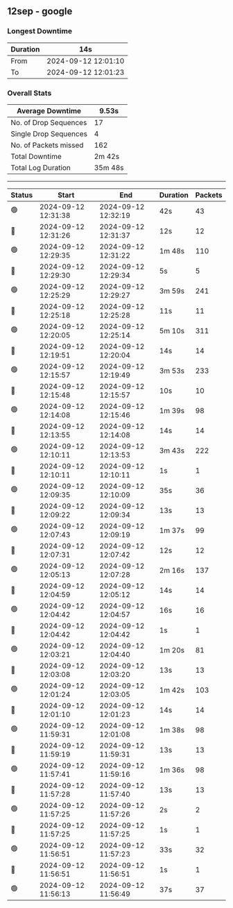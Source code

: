 
## 12sep - google

### Longest Downtime

Duration | 14s
---- | ----
From | 2024-09-12 12:01:10
To | 2024-09-12 12:01:23

### Overall Stats

Average Downtime | 9.53s
---- | ----
No. of Drop Sequences | 17
Single Drop Sequences | 4
No. of Packets missed | 162
Total Downtime | 2m 42s
Total Log Duration | 35m 48s


---------

Status | Start | End | Duration | Packets
---- | ---- | ---- | ---- | ----
🟢 | 2024-09-12 12:31:38 | 2024-09-12 12:32:19 | 42s | 43
🔴 | 2024-09-12 12:31:26 | 2024-09-12 12:31:37 | 12s | 12
🟢 | 2024-09-12 12:29:35 | 2024-09-12 12:31:22 | 1m 48s | 110
🔴 | 2024-09-12 12:29:30 | 2024-09-12 12:29:34 | 5s | 5
🟢 | 2024-09-12 12:25:29 | 2024-09-12 12:29:27 | 3m 59s | 241
🔴 | 2024-09-12 12:25:18 | 2024-09-12 12:25:28 | 11s | 11
🟢 | 2024-09-12 12:20:05 | 2024-09-12 12:25:14 | 5m 10s | 311
🔴 | 2024-09-12 12:19:51 | 2024-09-12 12:20:04 | 14s | 14
🟢 | 2024-09-12 12:15:57 | 2024-09-12 12:19:49 | 3m 53s | 233
🔴 | 2024-09-12 12:15:48 | 2024-09-12 12:15:57 | 10s | 10
🟢 | 2024-09-12 12:14:08 | 2024-09-12 12:15:46 | 1m 39s | 98
🔴 | 2024-09-12 12:13:55 | 2024-09-12 12:14:08 | 14s | 14
🟢 | 2024-09-12 12:10:11 | 2024-09-12 12:13:53 | 3m 43s | 222
🔴 | 2024-09-12 12:10:11 | 2024-09-12 12:10:11 | 1s | 1
🟢 | 2024-09-12 12:09:35 | 2024-09-12 12:10:09 | 35s | 36
🔴 | 2024-09-12 12:09:22 | 2024-09-12 12:09:34 | 13s | 13
🟢 | 2024-09-12 12:07:43 | 2024-09-12 12:09:19 | 1m 37s | 99
🔴 | 2024-09-12 12:07:31 | 2024-09-12 12:07:42 | 12s | 12
🟢 | 2024-09-12 12:05:13 | 2024-09-12 12:07:28 | 2m 16s | 137
🔴 | 2024-09-12 12:04:59 | 2024-09-12 12:05:12 | 14s | 14
🟢 | 2024-09-12 12:04:42 | 2024-09-12 12:04:57 | 16s | 16
🔴 | 2024-09-12 12:04:42 | 2024-09-12 12:04:42 | 1s | 1
🟢 | 2024-09-12 12:03:21 | 2024-09-12 12:04:40 | 1m 20s | 81
🔴 | 2024-09-12 12:03:08 | 2024-09-12 12:03:20 | 13s | 13
🟢 | 2024-09-12 12:01:24 | 2024-09-12 12:03:05 | 1m 42s | 103
🔴 | 2024-09-12 12:01:10 | 2024-09-12 12:01:23 | 14s | 14
🟢 | 2024-09-12 11:59:31 | 2024-09-12 12:01:08 | 1m 38s | 98
🔴 | 2024-09-12 11:59:19 | 2024-09-12 11:59:31 | 13s | 13
🟢 | 2024-09-12 11:57:41 | 2024-09-12 11:59:16 | 1m 36s | 98
🔴 | 2024-09-12 11:57:28 | 2024-09-12 11:57:40 | 13s | 13
🟢 | 2024-09-12 11:57:25 | 2024-09-12 11:57:26 | 2s | 2
🔴 | 2024-09-12 11:57:25 | 2024-09-12 11:57:25 | 1s | 1
🟢 | 2024-09-12 11:56:51 | 2024-09-12 11:57:23 | 33s | 32
🔴 | 2024-09-12 11:56:51 | 2024-09-12 11:56:51 | 1s | 1
🟢 | 2024-09-12 11:56:13 | 2024-09-12 11:56:49 | 37s | 37